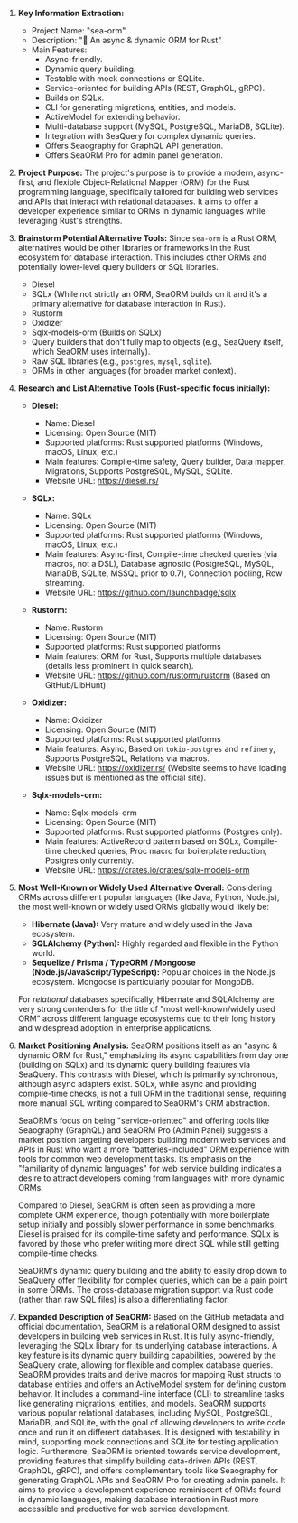 1.  **Key Information Extraction:**
    *   Project Name: "sea-orm"
    *   Description: "🐚 An async & dynamic ORM for Rust"
    *   Main Features:
        *   Async-friendly.
        *   Dynamic query building.
        *   Testable with mock connections or SQLite.
        *   Service-oriented for building APIs (REST, GraphQL, gRPC).
        *   Builds on SQLx.
        *   CLI for generating migrations, entities, and models.
        *   ActiveModel for extending behavior.
        *   Multi-database support (MySQL, PostgreSQL, MariaDB, SQLite).
        *   Integration with SeaQuery for complex dynamic queries.
        *   Offers Seaography for GraphQL API generation.
        *   Offers SeaORM Pro for admin panel generation.

2.  **Project Purpose:**
    The project's purpose is to provide a modern, async-first, and flexible Object-Relational Mapper (ORM) for the Rust programming language, specifically tailored for building web services and APIs that interact with relational databases. It aims to offer a developer experience similar to ORMs in dynamic languages while leveraging Rust's strengths.

3.  **Brainstorm Potential Alternative Tools:**
    Since `sea-orm` is a Rust ORM, alternatives would be other libraries or frameworks in the Rust ecosystem for database interaction. This includes other ORMs and potentially lower-level query builders or SQL libraries.

    *   Diesel
    *   SQLx (While not strictly an ORM, SeaORM builds on it and it's a primary alternative for database interaction in Rust).
    *   Rustorm
    *   Oxidizer
    *   Sqlx-models-orm (Builds on SQLx)
    *   Query builders that don't fully map to objects (e.g., SeaQuery itself, which SeaORM uses internally).
    *   Raw SQL libraries (e.g., `postgres`, `mysql`, `sqlite`).
    *   ORMs in other languages (for broader market context).

4.  **Research and List Alternative Tools (Rust-specific focus initially):**

    *   **Diesel:**
        *   Name: Diesel
        *   Licensing: Open Source (MIT)
        *   Supported platforms: Rust supported platforms (Windows, macOS, Linux, etc.)
        *   Main features: Compile-time safety, Query builder, Data mapper, Migrations, Supports PostgreSQL, MySQL, SQLite.
        *   Website URL: https://diesel.rs/

    *   **SQLx:**
        *   Name: SQLx
        *   Licensing: Open Source (MIT)
        *   Supported platforms: Rust supported platforms (Windows, macOS, Linux, etc.)
        *   Main features: Async-first, Compile-time checked queries (via macros, not a DSL), Database agnostic (PostgreSQL, MySQL, MariaDB, SQLite, MSSQL prior to 0.7), Connection pooling, Row streaming.
        *   Website URL: https://github.com/launchbadge/sqlx

    *   **Rustorm:**
        *   Name: Rustorm
        *   Licensing: Open Source (MIT)
        *   Supported platforms: Rust supported platforms
        *   Main features: ORM for Rust, Supports multiple databases (details less prominent in quick search).
        *   Website URL: https://github.com/rustorm/rustorm (Based on GitHub/LibHunt)

    *   **Oxidizer:**
        *   Name: Oxidizer
        *   Licensing: Open Source (MIT)
        *   Supported platforms: Rust supported platforms
        *   Main features: Async, Based on `tokio-postgres` and `refinery`, Supports PostgreSQL, Relations via macros.
        *   Website URL: https://oxidizer.rs/ (Website seems to have loading issues but is mentioned as the official site).

    *   **Sqlx-models-orm:**
        *   Name: Sqlx-models-orm
        *   Licensing: Open Source (MIT)
        *   Supported platforms: Rust supported platforms (Postgres only).
        *   Main features: ActiveRecord pattern based on SQLx, Compile-time checked queries, Proc macro for boilerplate reduction, Postgres only currently.
        *   Website URL: https://crates.io/crates/sqlx-models-orm

5.  **Most Well-Known or Widely Used Alternative Overall:**
    Considering ORMs across different popular languages (like Java, Python, Node.js), the most well-known or widely used ORMs globally would likely be:

    *   **Hibernate (Java):** Very mature and widely used in the Java ecosystem.
    *   **SQLAlchemy (Python):** Highly regarded and flexible in the Python world.
    *   **Sequelize / Prisma / TypeORM / Mongoose (Node.js/JavaScript/TypeScript):** Popular choices in the Node.js ecosystem. Mongoose is particularly popular for MongoDB.

    For *relational* databases specifically, Hibernate and SQLAlchemy are very strong contenders for the title of "most well-known/widely used ORM" across different language ecosystems due to their long history and widespread adoption in enterprise applications.

6.  **Market Positioning Analysis:**
    SeaORM positions itself as an "async & dynamic ORM for Rust," emphasizing its async capabilities from day one (building on SQLx) and its dynamic query building features via SeaQuery. This contrasts with Diesel, which is primarily synchronous, although async adapters exist. SQLx, while async and providing compile-time checks, is not a full ORM in the traditional sense, requiring more manual SQL writing compared to SeaORM's ORM abstraction.

    SeaORM's focus on being "service-oriented" and offering tools like Seaography (GraphQL) and SeaORM Pro (Admin Panel) suggests a market position targeting developers building modern web services and APIs in Rust who want a more "batteries-included" ORM experience with tools for common web development tasks. Its emphasis on the "familiarity of dynamic languages" for web service building indicates a desire to attract developers coming from languages with more dynamic ORMs.

    Compared to Diesel, SeaORM is often seen as providing a more complete ORM experience, though potentially with more boilerplate setup initially and possibly slower performance in some benchmarks. Diesel is praised for its compile-time safety and performance. SQLx is favored by those who prefer writing more direct SQL while still getting compile-time checks.

    SeaORM's dynamic query building and the ability to easily drop down to SeaQuery offer flexibility for complex queries, which can be a pain point in some ORMs. The cross-database migration support via Rust code (rather than raw SQL files) is also a differentiating factor.

7.  **Expanded Description of SeaORM:**
    Based on the GitHub metadata and official documentation, SeaORM is a relational ORM designed to assist developers in building web services in Rust. It is fully async-friendly, leveraging the SQLx library for its underlying database interactions. A key feature is its dynamic query building capabilities, powered by the SeaQuery crate, allowing for flexible and complex database queries. SeaORM provides traits and derive macros for mapping Rust structs to database entities and offers an ActiveModel system for defining custom behavior. It includes a command-line interface (CLI) to streamline tasks like generating migrations, entities, and models. SeaORM supports various popular relational databases, including MySQL, PostgreSQL, MariaDB, and SQLite, with the goal of allowing developers to write code once and run it on different databases. It is designed with testability in mind, supporting mock connections and SQLite for testing application logic. Furthermore, SeaORM is oriented towards service development, providing features that simplify building data-driven APIs (REST, GraphQL, gRPC), and offers complementary tools like Seaography for generating GraphQL APIs and SeaORM Pro for creating admin panels. It aims to provide a development experience reminiscent of ORMs found in dynamic languages, making database interaction in Rust more accessible and productive for web service development.